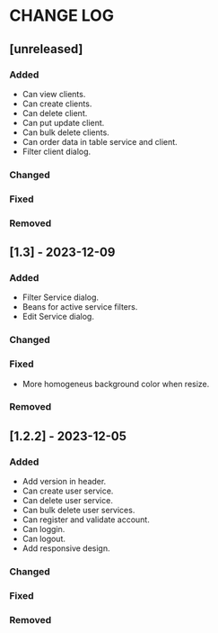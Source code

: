# CHANGE LOG

## [unreleased]

### Added
- Can view clients.
- Can create clients.
- Can delete client.
- Can put update client.
- Can bulk delete clients.
- Can order data in table service and client.
- Filter client dialog.

### Changed

### Fixed

### Removed

## [1.3] - 2023-12-09

### Added
- Filter Service dialog.
- Beans for active service filters.
- Edit Service dialog.

### Changed

### Fixed
- More homogeneus background color when resize.

### Removed

## [1.2.2] - 2023-12-05

### Added
- Add version in header.
- Can create user service.
- Can delete user service.
- Can bulk delete user services.
- Can register and validate account.
- Can loggin.
- Can logout.
- Add responsive design.

### Changed

### Fixed

### Removed